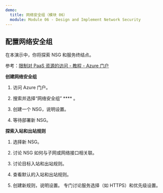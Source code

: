 ```yaml
---
demo:
  title: 网络安全组（模块 06）
  module: Module 06 - Design and Implement Network Security
---
```

## 配置网络安全组

在本演示中，你将探索 NSG 和服务终结点。

参考：[限制对 PaaS 资源的访问 - 教程 - Azure 门户](https://docs.microsoft.com/azure/virtual-network/tutorial-restrict-network-access-to-resources)

**创建网络安全组**

1. 访问 Azure 门户。

1. 搜索并选择“网络安全组” **** 。

1. 创建一个 NSG，说明设置。 
 
1. 等待部署新 NSG。

**探索入站和出站规则**

1. 选择新 NSG。

1. 讨论 NSG 如何与子网或网络接口相关联。

1. 讨论目标入站和出站规则。  

1. 查看默认的入站和出站规则。 

1. 创建新规则，说明设置。 专门讨论服务选择（如 HTTPS）和优先级设置。 

